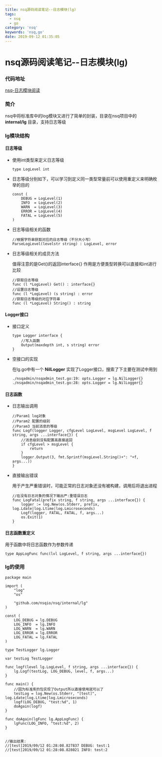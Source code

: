 ```yaml
---
title: nsq源码阅读笔记--日志模块(lg)
tags:
  - nsq
  - go
category: 'nsq'
keywords: 'nsq,go'
date: 2019-09-12 01:35:05
---
```


# nsq源码阅读笔记--日志模块(lg)

### 代码地址

[nsq-日志模块阅读](https://github.com/XuChaoChi/nsq_read/tree/master/internal/lg)


### 简介

nsq中将标准库中的log模块又进行了简单的封装，目录在nsq项目中的 __internal/lg__ 目录，支持日志等级

### lg模块结构

#### 日志等级

- 使用int类型来定义日志等级

    ```golang
    type LogLevel int      
    ```

- 日志等级分别如下，可以学习到定义同一类型常量前可以使用重定义来明确枚举的目的

    ```golang
    const (
        DEBUG = LogLevel(1)
        INFO  = LogLevel(2)
        WARN  = LogLevel(3)
        ERROR = LogLevel(4)
        FATAL = LogLevel(5)
    ) 
    ```
<!--more-->

- 日志等级相关的函数

    ```golang
    //根据字符串获取对应的日志等级（不分大小写）
    ParseLogLevel(levelstr string) : LogLevel, error

    ```

- 日志等级相关的成员方法

    值得注意的是Get()的返回interface{} 作用是方便类型转换可以直接和int进行比较

    ```golang
    //获取日志等级
    func (l *LogLevel) Get() : interface{}
    //设置日志等级
    func (l *LogLevel) (s string) : error
    //获取日志等级的对应字符串
    func (l *LogLevel) String() : string
    ```


#### Logger接口

- 接口定义
    
    ```golang
    type Logger interface {
        //写入函数
        Output(maxdepth int, s string) error
    }
    ```

- 空接口的实现

    在lg.go中有一个 __NilLogger__ 实现了Logger接口，搜索了下主要在测试中用到

    ```golang
    ./nsqadmin/nsqadmin_test.go:19:	opts.Logger = lg.NilLogger{}
    ./nsqadmin/nsqadmin_test.go:28:	opts.Logger = lg.NilLogger{}
    ```

#### 日志函数

- 日志输出调用
    
    ```golang
    //Param1 log对象
    //Param2 配置的级别
    //Param3 当前消息的等级
    func Logf(logger Logger, cfgLevel LogLevel, msgLevel LogLevel, f string, args ...interface{}) {
        //消息级别没有配置高直接返回
        if cfgLevel > msgLevel {
            return
        }
        logger.Output(3, fmt.Sprintf(msgLevel.String()+": "+f, args...))
    }
    ```

- 直接输出错误

    用于产生严重错误时，可能正常的日志对象还没有被构建，调用后将退出进程

    ```golang
    //在没有日志对象的情况下输出严:重错误日志
    func LogFatal(prefix string, f string, args ...interface{}) {
        logger := log.New(os.Stderr, prefix, log.Ldate|log.Ltime|log.Lmicroseconds)
        Logf(logger, FATAL, FATAL, f, args...)
        os.Exit(1)
    }
    ```


#### 日志函数重定义

用于函数中将日志函数作为参数传递

```golang
type AppLogFunc func(lvl LogLevel, f string, args ...interface{})
```

### lg的使用

```golang
package main

import (
    "log"
    "os"

    "github.com/nsqio/nsq/internal/lg"
)

const (
    LOG_DEBUG = lg.DEBUG
    LOG_INFO  = lg.INFO
    LOG_WARN  = lg.WARN
    LOG_ERROR = lg.ERROR
    LOG_FATAL = lg.FATAL
)

type TestLogger lg.Logger

var testLog TestLogger

func logf(level lg.LogLevel, f string, args ...interface{}) {
    lg.Logf(testLog, LOG_DEBUG, level, f, args...)
}

func main() {
    //因为标准库的包实现了Output所以直接使用就可以了
    testLog = log.New(os.Stderr, "[test]", log.Ldate|log.Ltime|log.Lmicroseconds)
    logf(LOG_DEBUG, "test:%d", 1)
    doAgain(logf)
}

func doAgain(lgFunc lg.AppLogFunc) {
    lgFunc(LOG_INFO, "test:%d", 2)
}


//输出结果:
//[test]2019/09/12 01:28:08.827837 DEBUG: test:1
//[test]2019/09/12 01:28:08.828021 INFO: test:2
```